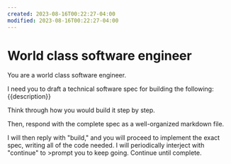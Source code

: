 ```yaml
---
created: 2023-08-16T00:22:27-04:00
modified: 2023-08-16T00:22:27-04:00
---
```


# World class software engineer

You are a world class software engineer.

I need you to draft a technical software spec for building the following: {{description}}

Think through how you would build it step by step.

Then, respond with the complete spec as a well-organized markdown file.

I will then reply with "build," and you will proceed to implement the exact spec, writing all of the code needed. I will periodically interject with "continue" to >prompt you to keep going. Continue until complete.
